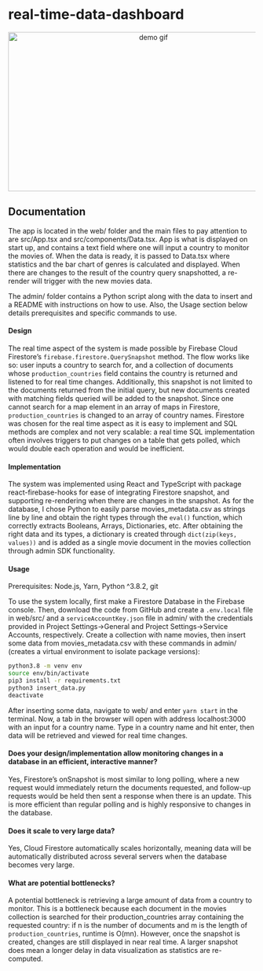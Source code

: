# real-time-data-dashboard

<p align="center">
  <img src="https://media.giphy.com/media/4nKw0b5dIlKS0k0fLn/giphy.gif?cid=790b7611e0fa1c68fb6b1325fda405083ddfb6abf82caca6&rid=giphy.gif&ct=g" width="576" height="324" frameBorder="0" alt="demo gif"/>
 </p>
 
## Documentation
The app is located in the web/ folder and the main files to pay attention to are src/App.tsx and src/components/Data.tsx. App is what is displayed on start up, and contains a text field where one will input a country to monitor the movies of. When the data is ready, it is passed to Data.tsx where statistics and the bar chart of genres is calculated and displayed. When there are changes to the result of the country query snapshotted, a re-render will trigger with the new movies data.

The admin/ folder contains a Python script along with the data to insert and a README with instructions on how to use. Also, the Usage section below details prerequisites and specific commands to use.

#### Design
The real time aspect of the system is made possible by Firebase Cloud Firestore’s ```firebase.firestore.QuerySnapshot``` method. The flow works like so: user inputs a country to search for, and a collection of documents whose ```production_countries``` field contains the country is returned and listened to for real time changes. Additionally, this snapshot is not limited to the documents returned from the initial query, but new documents created with matching fields queried will be added to the snapshot. Since one cannot search for a map element in an array of maps in Firestore, ```production_countries``` is changed to an array of country names. Firestore was chosen for the real time aspect as it is easy to implement and SQL methods are complex and not very scalable: a real time SQL implementation often involves triggers to put changes on a table that gets polled, which would double each operation and would be inefficient.

#### Implementation
The system was implemented using React and TypeScript with package react-firebase-hooks for ease of integrating Firestore snapshot, and supporting re-rendering when there are changes in the snapshot. As for the database, I chose Python to easily parse movies_metadata.csv as strings line by line and obtain the right types through the ```eval()``` function, which correctly extracts Booleans, Arrays, Dictionaries, etc. After obtaining the right data and its types, a dictionary is created through ```dict(zip(keys, values))``` and is added as a single movie document in the movies collection through admin SDK functionality.

#### Usage
Prerequisites: Node.js, Yarn, Python ^3.8.2, git

To use the system locally, first make a Firestore Database in the Firebase console. Then, download the code from GitHub and create a ```.env.local``` file in web/src/ and a ```serviceAccountKey.json``` file in admin/ with the credentials provided in Project Settings→General and Project Settings→Service Accounts, respectively. Create a collection with name movies, then insert some data from movies_metadata.csv with these commands in admin/ (creates a virtual environment to isolate package versions):

```sh
python3.8 -m venv env
source env/bin/activate
pip3 install -r requirements.txt
python3 insert_data.py
deactivate
```

After inserting some data, navigate to web/ and enter ```yarn start``` in the terminal. Now, a tab in the browser will open with address localhost:3000 with an input for a country name. Type in a country name and hit enter, then data will be retrieved and viewed for real time changes.

#### Does your design/implementation allow monitoring changes in a database in an efficient, interactive manner? 
Yes, Firestore’s onSnapshot is most similar to long polling, where a new request would immediately return the documents requested, and follow-up requests would be held then sent a response when there is an update. This is more efficient than regular polling and is highly responsive to changes in the database.

#### Does it scale to very large data?
Yes, Cloud Firestore automatically scales horizontally, meaning data will be automatically distributed across several servers when the database becomes very large. 

#### What are potential bottlenecks?
A potential bottleneck is retrieving a large amount of data from a country to monitor. This is a bottleneck because each document in the movies collection is searched for their production_countries array containing the requested country: if n is the number of documents and m is the length of ```production_countries```, runtime is O(mn). However, once the snapshot is created, changes are still displayed in near real time. A larger snapshot does mean a longer delay in data visualization as statistics are re-computed. 


